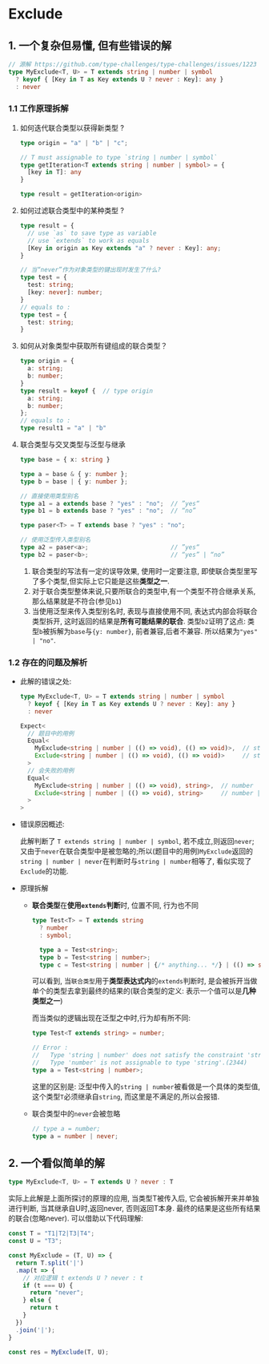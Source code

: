 # Exclude

## 1. 一个复杂但易懂, 但有些错误的解

```typescript
// 源解 https://github.com/type-challenges/type-challenges/issues/1223
type MyExclude<T, U> = T extends string | number | symbol
  ? keyof { [Key in T as Key extends U ? never : Key]: any }
  : never
```

### 1.1 工作原理拆解

1. 如何迭代联合类型以获得新类型 ?

    ```typescript
    type origin = "a" | "b" | "c";

    // T must assignable to type `string | number | symbol`
    type getIteration<T extends string | number | symbol> = {
      [key in T]: any
    }

    type result = getIteration<origin>
    ```

2. 如何过滤联合类型中的某种类型 ?

    ```typescript
    type result = {
      // use `as` to save type as variable
      // use `extends` to work as equals
      [Key in origin as Key extends "a" ? never : Key]: any;  
    }

    // 当“never”作为对象类型的键出现时发生了什么?
    type test = {
      test: string;
      [key: never]: number;
    }
    // equals to :
    type test = {
      test: string;
    }
    ```

3. 如何从对象类型中获取所有键组成的联合类型？

    ```typescript
    type origin = {
      a: string;
      b: number;
    }
    type result = keyof {  // type origin
      a: string;
      b: number;
    };  
    // equals to :
    type result1 = "a" | "b"
    ```

4. 联合类型与交叉类型与泛型与继承

    ```typescript
    type base = { x: string }

    type a = base & { y: number };
    type b = base | { y: number };

    // 直接使用类型别名
    type a1 = a extends base ? "yes" : "no";  // ”yes“
    type b1 = b extends base ? "yes" : "no";  // “no”

    type paser<T> = T extends base ? "yes" : "no";

    // 使用泛型传入类型别名
    type a2 = paser<a>;                       // ”yes“
    type b2 = paser<b>;                       // “yes” | “no”  
    ```

    1. 联合类型的写法有一定的误导效果, 使用时一定要注意, 即使联合类型里写了多个类型,但实际上它只能是这些**类型之一**.
    2. 对于联合类型整体来说,只要所联合的类型中,有一个类型不符合继承关系, 那么结果就是不符合(参见`b1`)
    3. 当使用泛型来传入类型别名时, 表现与直接使用不同, 表达式内部会将联合类型拆开, 这时返回的结果是**所有可能结果的联合**. 类型`b2`证明了这点: 类型`b`被拆解为`base`与`{y: number}`, 前者兼容,后者不兼容. 所以结果为`"yes" | "no"`.

### 1.2 存在的问题及解析

- 此解的错误之处:

  ```typescript
  type MyExclude<T, U> = T extends string | number | symbol
    ? keyof { [Key in T as Key extends U ? never : Key]: any }
    : never

  Expect<
    // 题目中的用例
    Equal<
      MyExclude<string | number | (() => void), (() => void)>,  // string | number
      Exclude<string | number | (() => void), (() => void)>     // string | number
    >
    // 会失败的用例
    Equal<
      MyExclude<string | number | (() => void), string>,  // number
      Exclude<string | number | (() => void), string>     // number | (() => void)
    >
  >
  ```

- 错误原因概述:

  此解判断了 `T extends string | number | symbol`, 若不成立,则返回`never`; 又由于`never`在联合类型中是被忽略的;所以(题目中的用例)`MyExclude`返回的`string | number | never`在判断时与`string | number`相等了, 看似实现了`Exclude`的功能.

- 原理拆解
  - **联合类型**在**使用`extends`判断**时, 位置不同, 行为也不同

      ```typescript
      type Test<T> = T extends string 
        ? number
        : symbol;

        type a = Test<string>;                                                 // 结果: number
        type b = Test<string | number>;                                        // 结果: number | symbol
        type c = Test<string | number | {/* anything... */} | (() => string)>; // 结果: number | symbol
      ```

      可以看到, 当`联合类型`用于**类型表达式内**的`extends`判断时, 是会被拆开当做单个的类型去拿到最终的结果的(联合类型的定义: 表示一个值可以是**几种类型之一**)

      而当类似的逻辑出现在泛型之中时,行为却有所不同:

      ```typescript
      type Test<T extends string> = number;

      // Error :
      //   Type 'string | number' does not satisfy the constraint 'string'.
      //   Type 'number' is not assignable to type 'string'.(2344)
      type a = Test<string | number>;
      ```

      这里的区别是: 泛型中传入的`string | number`被看做是一个具体的类型值, 这个类型`T`必须继承自`string`, 而这里是不满足的,所以会报错.

  - 联合类型中的`never`会被忽略

      ```typescript
      // type a = number;
      type a = number | never; 
      ```

## 2. 一个看似简单的解

  ```typescript
  type MyExclude<T, U> = T extends U ? never : T
  ```

  实际上此解是上面所探讨的原理的应用, 当类型T被传入后, 它会被拆解开来并单独进行判断, 当其继承自U时,返回never, 否则返回T本身. 最终的结果是这些所有结果的联合(忽略never). 可以借助以下代码理解:

  ```typescript
  const T = "T1|T2|T3|T4";
  const U = "T3";

  const MyExclude = (T, U) => {
    return T.split('|')
    .map(t => {
      // 对应逻辑 t extends U ? never : t
      if (t === U) {
        return "never";
      } else {
        return t
      }
    })
    .join('|');
  }

  const res = MyExclude(T, U);
  ```


